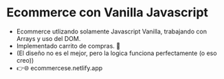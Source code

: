 # Ecommerce con Vanilla Javascript
- Ecommerce utlizando solamente Javascript Vanilla, trabajando con Arrays y uso del DOM.
- Implementado carrito de compras. 🛒
- (El diseño no es el mejor, pero la logica funciona perfectamente (o eso creo))
- 👉🌐 ecommercese.netlify.app
